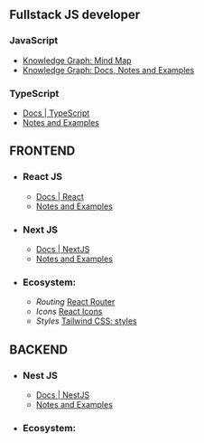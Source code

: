 ## Fullstack JS developer

### JavaScript
- [Knowledge Graph: Mind Map](https://jeankei.github.io/graphJS/)
- [Knowledge Graph: Docs, Notes and Examples](/examples/js.md)

### TypeScript
- [Docs | TypeScript](https://www.typescriptlang.org/docs/)
- [Notes and Examples](/examples/ts.md)

## FRONTEND

- ### React JS
    -  [Docs | React](https://react.dev/learn)
    -  [Notes and Examples](/examples/react.md)

- ### Next JS
    - [Docs | NextJS](https://nextjs.org/docs)
    - [Notes and Examples](/examples/next.md)

- ### Ecosystem:

    - *Routing* [React Router](https://reactrouter.com/en/main)
    - *Icons* [React Icons](https://react-icons.github.io/react-icons/) 
    - *Styles* [Tailwind CSS: styles](/examples/react.md) 

## BACKEND

- ### Nest JS
    - [Docs | NestJS](https://docs.nestjs.com/)
    - [Notes and Examples](/examples/nest.md)
    
- ### Ecosystem:
